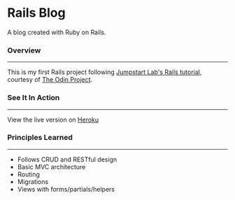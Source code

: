 # Rails Blog

A blog created with Ruby on Rails.

### Overview
---
This is my first Rails project following [Jumpstart Lab's Rails tutorial](http://tutorials.jumpstartlab.com/projects/blogger.html), courtesy of [The Odin Project](http://www.theodinproject.com/courses/web-development-101/lessons/ruby-on-rails).

### See It In Action
---
View the live version on [Heroku](https://rails-blogger-custom.herokuapp.com/)

### Principles Learned
---
* Follows CRUD and RESTful design
* Basic MVC architecture
* Routing
* Migrations
* Views with forms/partials/helpers
